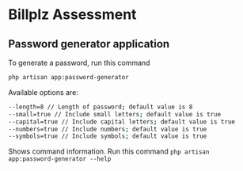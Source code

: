 # Billplz Assessment

## Password generator application

To generate a password, run this command

```bash
php artisan app:password-generator
```

Available options are:

```bash
--length=8 // Length of password; default value is 8
--small=true // Include small letters; default value is true
--capital=true // Include capital letters; default value is true
--numbers=true // Include numbers; default value is true
--symbols=true // Include symbols; default value is true
```

Shows command information. Run this command
`php artisan app:password-generator --help`
